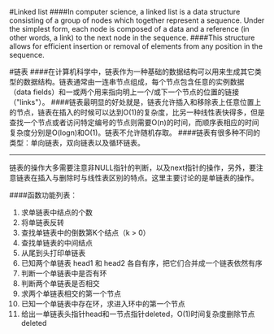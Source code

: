 #Linked list
####In computer science, a linked list is a data structure consisting of a group of nodes which together represent a sequence. Under the simplest form, each node is composed of a data and a reference (in other words, a link) to the next node in the sequence.
####This structure allows for efficient insertion or removal of elements from any position in the sequence.

#链表
####在计算机科学中，链表作为一种基础的数据结构可以用来生成其它类型的数据结构。链表通常由一连串节点组成，每个节点包含任意的实例数据（data fields）和一或两个用来指向明上一个/或下一个节点的位置的链接（"links"）。
####链表最明显的好处就是，链表允许插入和移除表上任意位置上的节点，链表在插入的时候可以达到O(1)的复杂度，比另一种线性表快得多，但是查找一个节点或者访问特定编号的节点则需要O(n)的时间，而顺序表相应的时间复杂度分别是O(logn)和O(1)。链表不允许随机存取。
####链表有很多种不同的类型：单向链表，双向链表以及循环链表。

*****************
链表的操作大多需要注意非NULL指针的判断，以及next指针的操作，另外，要注意链表在插入与删除时与线性表区别的特点。这里主要讨论的是单链表的操作。

####函数功能列表：

1. 求单链表中结点的个数
2. 将单链表反转
3. 查找单链表中的倒数第K个结点（k > 0）
4. 查找单链表的中间结点
5. 从尾到头打印单链表
6. 已知两个单链表 head1 和 head2 各自有序，把它们合并成一个链表依然有序
7. 判断一个单链表中是否有环
8. 判断两个单链表是否相交
9. 求两个单链表相交的第一个节点
10. 已知一个单链表中存在环，求进入环中的第一个节点
11. 给出一单链表头指针head和一节点指针deleted，O(1)时间复杂度删除节点deleted
